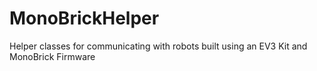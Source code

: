 MonoBrickHelper
===============

Helper classes for communicating with robots built using an EV3 Kit and MonoBrick Firmware

